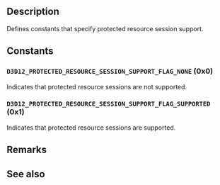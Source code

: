 ## Description

Defines constants that specify protected resource session support.

## Constants

### `D3D12_PROTECTED_RESOURCE_SESSION_SUPPORT_FLAG_NONE` (0x0)

Indicates that protected resource sessions are not supported.

### `D3D12_PROTECTED_RESOURCE_SESSION_SUPPORT_FLAG_SUPPORTED` (0x1)

Indicates that protected resource sessions are supported.

## Remarks

## See also